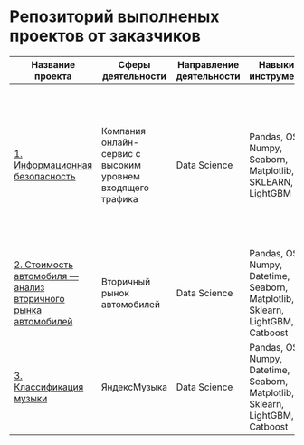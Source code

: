 # Репозиторий выполненых проектов от заказчиков

| Название проекта | Сферы деятельности | Направление деятельности | Навыки и инструменты | Задачи проекта | Описание проекта | Ключивые слова проекта |
|-----------------|-------------|-------------|-----------|--------------------|------------------------------------------------|-----------------------|
| [1. Информационная безопасность](https://github.com/IT-DS-Alex/Relevant-experience/tree/main/%D0%98%D0%BD%D1%84%D0%BE%D1%80%D0%BC%D0%B0%D1%86%D0%B8%D0%BE%D0%BD%D0%BD%D0%B0%D1%8F%20%D0%B1%D0%B5%D0%B7%D0%BE%D0%BF%D0%B0%D1%81%D0%BD%D0%BE%D1%81%D1%82%D1%8C) |Компания онлайн-сервис с высоким уровнем входящего трафика|Data Science|Pandas, OS, Numpy, Seaborn, Matplotlib, SKLEARN, LightGBM|Разработать модель, которая будет классифицировать трафик на нормальный и злонамеренный, включая следующие типы атак: DDoS, SQL-инъекции, брутфорс, вредоносные программы и т.д. |Получить модель с наилучшими значениями по различным метрикам классификации: precision, recall, f1_score, accuracy.|автоматизация выявления аномального и злонамеренного трафика |
|[2. Стоимость автомобиля — анализ вторичного рынка автомобилей](https://github.com/IT-DS-Alex/Relevant-experience/tree/main/%D0%9F%D1%80%D0%B5%D0%B4%D1%81%D0%BA%D0%B0%D0%B7%D0%B0%D0%BD%D0%B8%D0%B5%20%D1%81%D1%82%D0%BE%D0%B8%D0%BC%D0%BE%D1%81%D1%82%D0%B8%20%D0%B0%D0%B2%D1%82%D0%BE%D0%BC%D0%BE%D0%B1%D0%B8%D0%BB%D1%8F)|Вторичный рынок автомобилей|Data Science|Pandas, OS, Numpy, Datetime, Seaborn, Matplotlib, Sklearn, LightGBM, Catboost|Построить модель для определения стоимости автомобиля с высоким качеством предсказания.|Построить модель для определения стоимости автомобиля с высоким качеством предсказания. | Разработка модели, которая достигнет наилучшего значения показателя MAPE (Mean Absolute Percentage Error).|
|[3. Классификация музыки](https://github.com/IT-DS-Alex/Relevant-experience/tree/main/%D0%9A%D0%BB%D0%B0%D1%81%D1%81%D0%B8%D1%84%D0%B8%D0%BA%D0%B0%D1%86%D0%B8%D1%8F%20%D0%BC%D1%83%D0%B7%D1%8B%D0%BA%D0%B8)|ЯндексМузыка|Data Science|Pandas, OS, Numpy, Datetime, Seaborn, Matplotlib, Sklearn, LightGBM, Catboost|Разработать ML модель, позволяющую классифицировать музыкальные произведения по жанрам.  |Построить модель, позволяющую классифицировать музыкальные произведения по жанрам. | правильно классифицировать новые музыкальные треки, чтобы улучшить работу рекомендательной системы|
